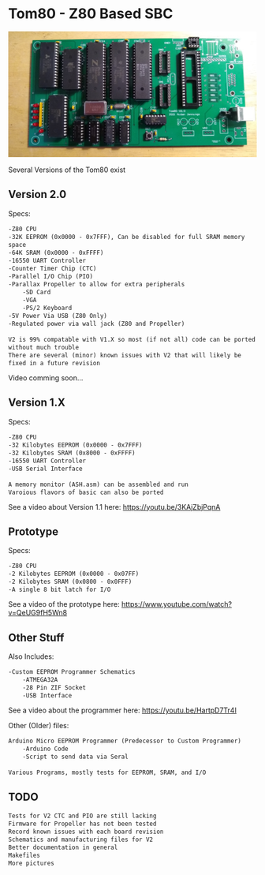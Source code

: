 # Tom80 - Z80 Based SBC

![alt text](https://github.com/anjennings/Tom80/blob/Version-2.0/Photos/V2%20Partial.jpg?raw=true)

Several Versions of the Tom80 exist

## Version 2.0

Specs:

	-Z80 CPU
	-32K EEPROM (0x0000 - 0x7FFF), Can be disabled for full SRAM memory space
	-64K SRAM (0x0000 - 0xFFFF)
	-16550 UART Controller
	-Counter Timer Chip (CTC) 
	-Parallel I/O Chip (PIO)
	-Parallax Propeller to allow for extra peripherals
		-SD Card
		-VGA 
		-PS/2 Keyboard
	-5V Power Via USB (Z80 Only)
	-Regulated power via wall jack (Z80 and Propeller)
	
	V2 is 99% compatable with V1.X so most (if not all) code can be ported without much trouble
	There are several (minor) known issues with V2 that will likely be fixed in a future revision
	
Video comming soon...

## Version 1.X

Specs:

	-Z80 CPU
	-32 Kilobytes EEPROM (0x0000 - 0x7FFF)
	-32 Kilobytes SRAM (0x8000 - 0xFFFF)
	-16550 UART Controller
	-USB Serial Interface
	
	A memory monitor (ASH.asm) can be assembled and run
	Varoious flavors of basic can also be ported
	
See a video about Version 1.1 here:
https://youtu.be/3KAjZbjPqnA
	
## Prototype

Specs:

	-Z80 CPU
	-2 Kilobytes EEPROM (0x0000 - 0x07FF)
	-2 Kilobytes SRAM (0x0800 - 0x0FFF)
	-A single 8 bit latch for I/O

See a video of the prototype here:
https://www.youtube.com/watch?v=QeUG9fH5Wn8


## Other Stuff

Also Includes:

	-Custom EEPROM Programmer Schematics
		-ATMEGA32A
		-28 Pin ZIF Socket
		-USB Interface
		
See a video about the programmer here:
https://youtu.be/HartpD7Tr4I

Other (Older) files:

	Arduino Micro EEPROM Programmer (Predecessor to Custom Programmer)
		-Arduino Code
		-Script to send data via Seral
	
	Various Programs, mostly tests for EEPROM, SRAM, and I/O
	
## TODO

	Tests for V2 CTC and PIO are still lacking
	Firmware for Propeller has not been tested
	Record known issues with each board revision
	Schematics and manufacturing files for V2
	Better documentation in general
	Makefiles
	More pictures
	
